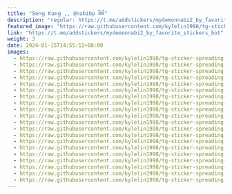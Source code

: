 ```yaml
---
title: "𝖲𝗈𝗇𝗀 𝖪𝖺𝗇𝗀 ,, @nabibp ཐིཋྀ"
description: "regular: https://t.me/addstickers/mydemonnabi2_by_favorite_stickers_bot"
featured_image: "https://raw.githubusercontent.com/kylelin1998/tg-sticker-spreading-worldwide-images/main/img/98c96f16-5c00-403b-b058-5c5650f62d55.jpg"
link: "https://t.me/addstickers/mydemonnabi2_by_favorite_stickers_bot"
weight: 3
date: 2024-01-15T14:55:12+08:00
images:
  - https://raw.githubusercontent.com/kylelin1998/tg-sticker-spreading-worldwide-images/main/img/98c96f16-5c00-403b-b058-5c5650f62d55.jpg
  - https://raw.githubusercontent.com/kylelin1998/tg-sticker-spreading-worldwide-images/main/img/95205b7f-dac0-4633-a30b-9db8a5b391ce.jpg
  - https://raw.githubusercontent.com/kylelin1998/tg-sticker-spreading-worldwide-images/main/img/cb66ef1d-1188-4d03-9fa5-5b99c211776a.jpg
  - https://raw.githubusercontent.com/kylelin1998/tg-sticker-spreading-worldwide-images/main/img/bf3be2b7-f22c-46e7-819c-891bbf84ac25.jpg
  - https://raw.githubusercontent.com/kylelin1998/tg-sticker-spreading-worldwide-images/main/img/cd53597a-0bfc-4159-9cc9-58607292ef8a.jpg
  - https://raw.githubusercontent.com/kylelin1998/tg-sticker-spreading-worldwide-images/main/img/6347125e-6b8c-4523-bb9c-79c416974131.jpg
  - https://raw.githubusercontent.com/kylelin1998/tg-sticker-spreading-worldwide-images/main/img/171ab019-a7d2-4ed3-b744-5da6c15f3947.jpg
  - https://raw.githubusercontent.com/kylelin1998/tg-sticker-spreading-worldwide-images/main/img/5a0a95a0-8e19-4847-86b2-b4779e15ccb2.jpg
  - https://raw.githubusercontent.com/kylelin1998/tg-sticker-spreading-worldwide-images/main/img/dd92b487-c782-4023-8164-69afeac2f5d3.jpg
  - https://raw.githubusercontent.com/kylelin1998/tg-sticker-spreading-worldwide-images/main/img/62c2d85f-53c6-4be5-8ecb-672e364d4d1c.jpg
  - https://raw.githubusercontent.com/kylelin1998/tg-sticker-spreading-worldwide-images/main/img/a899fe01-d43b-4c3d-9ef5-b323907a1a7c.jpg
  - https://raw.githubusercontent.com/kylelin1998/tg-sticker-spreading-worldwide-images/main/img/4979299e-1b97-43fc-9c9c-d054855d0859.jpg
  - https://raw.githubusercontent.com/kylelin1998/tg-sticker-spreading-worldwide-images/main/img/857d2f24-4bbe-40fa-9254-59a34a85af7c.jpg
  - https://raw.githubusercontent.com/kylelin1998/tg-sticker-spreading-worldwide-images/main/img/3bc33aa2-2f92-40b5-bc6f-618e09488040.jpg
  - https://raw.githubusercontent.com/kylelin1998/tg-sticker-spreading-worldwide-images/main/img/3ba3808e-0489-4d1e-b88d-ec48d8688175.jpg
  - https://raw.githubusercontent.com/kylelin1998/tg-sticker-spreading-worldwide-images/main/img/f99ccfae-6db1-4529-bb9d-71a38860cc82.jpg
  - https://raw.githubusercontent.com/kylelin1998/tg-sticker-spreading-worldwide-images/main/img/ebad49e7-2275-4281-9879-fc693c7f17b4.jpg
  - https://raw.githubusercontent.com/kylelin1998/tg-sticker-spreading-worldwide-images/main/img/03f2b89c-3033-4600-aa41-5eed78908a19.jpg
  - https://raw.githubusercontent.com/kylelin1998/tg-sticker-spreading-worldwide-images/main/img/e910b51c-c011-4e92-ae33-ad1fa6694011.jpg
  - https://raw.githubusercontent.com/kylelin1998/tg-sticker-spreading-worldwide-images/main/img/1e2700fc-5bb1-44b1-9de3-ade834e13fa5.jpg
---
```

